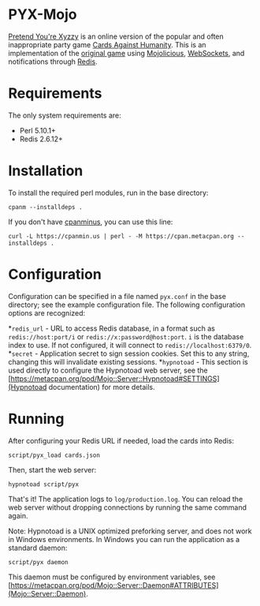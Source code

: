 # PYX-Mojo
[Pretend You're Xyzzy](http://pretendyoure.xyz/zy/) is an online version of the
popular and often inappropriate party game [Cards Against Humanity](http://cardsagainsthumanity.com).
This is an implementation of the [original game](https://github.com/ajanata/PretendYoureXyzzy/)
using [Mojolicious](http://mojolicio.us), [WebSockets](https://developer.mozilla.org/en-US/docs/WebSockets),
and notifications through [Redis](http://redis.io/).

# Requirements
The only system requirements are:

* Perl 5.10.1+
* Redis 2.6.12+

# Installation
To install the required perl modules, run in the base directory:

`cpanm --installdeps .`

If you don't have [cpanminus](https://metacpan.org/pod/App::cpanminus), you can use this line:

`curl -L https://cpanmin.us | perl - -M https://cpan.metacpan.org --installdeps .`

# Configuration
Configuration can be specified in a file named `pyx.conf` in the base directory; see the example configuration file.
The following configuration options are recognized:

*`redis_url` - URL to access Redis database, in a format such as `redis://host:port/i` or `redis://x:password@host:port`. `i` is the database index to use. If not configured, it will connect to `redis://localhost:6379/0`.
*`secret` - Application secret to sign session cookies. Set this to any string, changing this will invalidate existing sessions.
*`hypnotoad` - This section is used directly to configure the Hypnotoad web server, see the [https://metacpan.org/pod/Mojo::Server::Hypnotoad#SETTINGS](Hypnotoad documentation) for more details.

# Running
After configuring your Redis URL if needed, load the cards into Redis:

`script/pyx_load cards.json`

Then, start the web server:

`hypnotoad script/pyx`

That's it! The application logs to `log/production.log`.
You can reload the web server without dropping connections by running the same command again.

Note: Hypnotoad is a UNIX optimized preforking server, and does not work in Windows environments.
In Windows you can run the application as a standard daemon:

`script/pyx daemon`

This daemon must be configured by environment variables, see [https://metacpan.org/pod/Mojo::Server::Daemon#ATTRIBUTES](Mojo::Server::Daemon).
